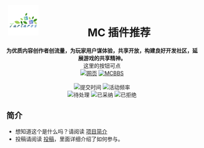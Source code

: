 <div align="center">
<img alt="Minecraft 插件推荐" src="../.vuepress/public/logo.png?raw=true" width="80" align=left hspace="5" vspace="5"/>
<br>
<h1>MC 插件推荐</h1>

**为优质内容创作者创流量，为玩家用户谋体验，共享开放，构建良好开发社区，延展游戏的共享精神。**
<br>
这里的按钮可点
<br>[![网页]](https://tartaros.fun/plugin-recommended)
[![MCBBS]](https://www.mcbbs.net/thread-1265727-1-1.html)
<br><br>
![提交时间] ![活动频率]
<br>![待处理] ![已采纳] ![已拒绝]

</div>

## 简介
- 想知道这个是什么吗？请阅读 [项目简介](https://tartaros.fun/plugin-recommended/introduction)
- 投稿请阅读 [投稿](https://tartaros.fun/plugin-recommended/contribution)，里面详细介绍了如何参与。

<!-- Shields -->
[提交时间]:https://img.shields.io/github/last-commit/tartaros-gamer/plugin-recommended?label=%E6%9B%B4%E6%96%B0%E4%BA%8E&style=flat-square
[活动频率]:https://img.shields.io/github/commit-activity/m/tartaros-gamer/plugin-recommended?label=%E6%9B%B4%E6%96%B0%E9%A2%91%E7%8E%87&logo=github&style=flat-square
[待处理]:https://img.shields.io/github/issues-search?label=%E5%BE%85%E5%A4%84%E7%90%86%E8%AF%B7%E6%B1%82&query=repo%3Atartaros-gamer%20is%3Aopen%20label%3Arequest&color=blue
[已采纳]:https://img.shields.io/github/issues-search?label=%E5%B7%B2%E9%87%87%E7%BA%B3&query=repo%3Atartaros-gamer%20label%3Adone&color=gree
[已拒绝]:https://img.shields.io/github/issues-search?color=red&label=%E5%B7%B2%E6%8B%92%E7%BB%9D&query=repo%3Atartaros-gamer%20label%3Areject
[网页]:https://img.shields.io/badge/-网页版-greenblue.svg?style=for-the-badge
[MCBBS]:https://img.shields.io/badge/-MCBBS-F96854.svg?style=for-the-badge